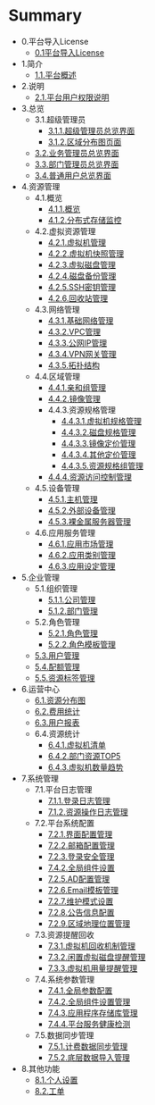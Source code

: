 # Summary

* 0.平台导入License
    * [0.1平台导入License](Chapter0/license.md)
* 1.简介
    * [1.1.平台概述](README.md)
* 2.说明
    * [2.1.平台用户权限说明](Chapter2/permission_description.md)
* 3.总览
    * 3.1.超级管理员
      * [3.1.1.超级管理员总览界面](Chapter3/root_manager_view.md)
      * [3.1.2.区域分布图页面](Chapter3/regional_distribution.md)
    * [3.2.业务管理员总览界面](Chapter3/company_manager_view.md)
    * [3.3.部门管理员总览界面](Chapter3/department_manager_view.md)
    * [3.4.普通用户总览界面](Chapter3/user_manager_view.md)
* 4.资源管理
    * 4.1.概览
        * [4.1.1.概览](Chapter4/zone_summary.md)
        * [4.1.2.分布式存储监控](Chapter4/ceph_monitor.md)
    * 4.2.虚拟资源管理
        * [4.2.1.虚拟机管理](Chapter4/virtual_resource/vm_management.md)
        * [4.2.2.虚拟机快照管理](Chapter4/virtual_resource/snapshsot_management.md)
        * [4.2.3.虚拟磁盘管理](Chapter4/virtual_resource/volume_management.md)
        * [4.2.4.磁盘备份管理](Chapter4/virtual_resource/backup_management.md)
        * [4.2.5.SSH密钥管理](Chapter4/virtual_resource/ssh_management.md)
        * [4.2.6.回收站管理](Chapter4/virtual_resource/recycle_management.md)
    * 4.3.网络管理
        * [4.3.1.基础网络管理](Chapter4/network_management/basic_network.md)
        * [4.3.2.VPC管理](Chapter4/network_management/vpc_network.md)
        * [4.3.3.公网IP管理](Chapter4/network_management/public_ip.md)
        * [4.3.4.VPN网关管理](Chapter4/network_management/vpn_gateway.md)
        * [4.3.5.拓扑结构](Chapter4/network_management/topology.md)
    * 4.4.区域管理
        * [4.4.1.亲和组管理](Chapter4/zone_management/affinity_management.md)
        * [4.4.2.镜像管理](Chapter4/zone_management/template_management.md)
        * 4.4.3.资源规格管理
            * [4.4.3.1.虚拟机规格管理](Chapter4/zone_management/resource_specifications/vm_specification.md)
            * [4.4.3.2.磁盘规格管理](Chapter4/zone_management/resource_specifications/volume_specification.md)
            * [4.4.3.3.镜像定价管理](Chapter4/zone_management/resource_specifications/template_price.md)
            * [4.4.3.4.其他定价管理](Chapter4/zone_management/resource_specifications/other_price.md)
            * [4.4.3.5.资源规格组管理](Chapter4/zone_management/resource_specifications/specification_group.md)
        * [4.4.4.资源访问控制管理](Chapter4/zone_management/resource_control.md)
    * 4.5.设备管理
        * [4.5.1.主机管理](Chapter4/equipment_management/host_management.md)
        * [4.5.2.外部设备管理](Chapter4/equipment_management/peripheral_devices.md)
        * [4.5.3.裸金属服务器管理](Chapter4/equipment_management/bare_metal.md)
    * 4.6.应用服务管理
        * [4.6.1.应用市场管理](Chapter4/application_service/application_market.md)
        * [4.6.2.应用类别管理](Chapter4/application_service/application_type.md)
        * [4.6.3.应用设定管理](Chapter4/application_service/application_design.md)
* 5.企业管理
    * 5.1.组织管理
        * [5.1.1.公司管理](Chapter5/organization_management/company_management.md)
        * [5.1.2.部门管理](Chapter5/organization_management/department_management.md)
    * 5.2.角色管理
        * [5.2.1.角色管理](Chapter5/role/rolet_management.md)
        * [5.2.2.角色模板管理](Chapter5/role/rolet_template.md)
    * [5.3.用户管理](Chapter5/user_management.md)
    * [5.4.配额管理](Chapter5/quota_management.md)
    * [5.5.资源标签管理](Chapter5/tags_management.md)
* 6.运营中心
    * [6.1.资源分布图](Chapter6/resource_distribution.md)
    * [6.2.费用统计](Chapter6/total_expenses.md)
    * [6.3.用户报表](Chapter6/user_report.md)
    * 6.4.资源统计
        * [6.4.1.虚拟机清单](Chapter6/resource_statistics/vm_list.md)
        * [6.4.2.部门资源TOP5](Chapter6/resource_statistics/department_top5.md)
        * [6.4.3.虚拟机数量趋势](Chapter6/resource_statistics/vm_trend.md)
* 7.系统管理
    * 7.1.平台日志管理
        * [7.1.1.登录日志管理](Chapter7/login_log.md)
        * [7.1.2.资源操作日志管理](Chapter7/recourse_operation_log.md)
    * 7.2.平台系统配置
        * [7.2.1.界面配置管理](Chapter7/ui_configuration.md)
        * [7.2.2.邮箱配置管理](Chapter7/email_configuration.md)
        * [7.2.3.登录安全管理](Chapter7/login_safe.md)
        * [7.4.2.全局组件设置](Chapter7/component.md)
        * [7.2.5.AD配置管理](Chapter7/ad_configuration.md)
        * [7.2.6.Email模板管理](Chapter7/email_template.md)
        * [7.2.7.维护模式设置](Chapter7/maintenance.md)
        * [7.2.8.公告信息配置](Chapter7/notice.md)
        * [7.2.9.区域地理位置管理](Chapter7/zone_position.md)
    * 7.3.资源提醒回收
        * [7.3.1.虚拟机回收机制管理](Chapter7/vm_recycle.md)
        * [7.3.2.闲置虚拟磁盘提醒管理](Chapter7/free_disk.md)
        * [7.3.3.虚拟机用量提醒管理](Chapter7/vm_used.md)
    * 7.4.系统参数管理
        * [7.4.1.全局参数配置](Chapter7/global_settings.md)
        * [7.4.2.全局组件设置管理](Chapter7/component.md)
        * [7.4.3.应用程序存储库管理](Chapter7/nfs_storage.md)
        * [7.4.4.平台服务健康检测](Chapter7/php_checkhealth.md)
    * 7.5.数据同步管理
        * [7.5.1.计费数据同步管理](Chapter7/cost_sync.md)
        * [7.5.2.底层数据导入管理](Chapter7/acs_sync.md)
* 8.其他功能
    * [8.1.个人设置](Chapter8/personal_settings.md)
    * [8.2.工单](Chapter8/tickets.md)


